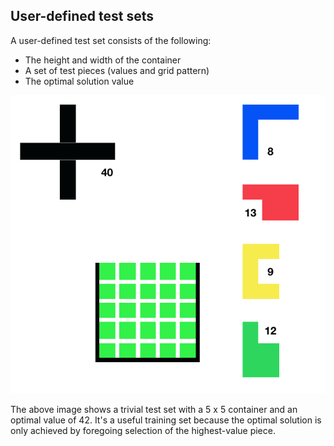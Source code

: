 ## User-defined test sets

A user-defined test set consists of the following:

- The height and width of the container
- A set of test pieces (values and grid pattern)
- The optimal solution value

![User-defined test set](https://github.com/tevye/Tetris-inspired-knapsack-problem-testing-facility/blob/master/userDefinedxcf.png)

The above image shows a trivial test set with a 5 x 5 container and an optimal value of 42. It's a useful training set because the optimal solution is only achieved by foregoing selection of the highest-value piece.
